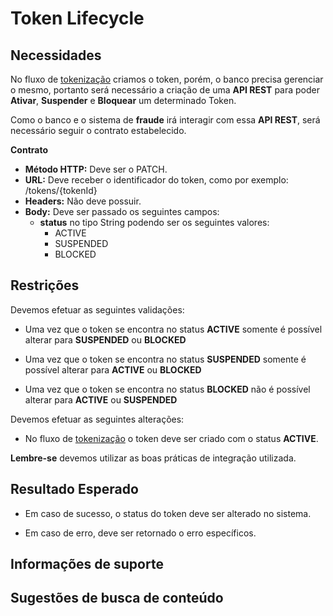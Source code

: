 # Token Lifecycle

## Necessidades

No fluxo de [tokenização](005-tokenizacao-parte-I.md) criamos o token, porém, o banco precisa gerenciar o mesmo, portanto 
será necessário a criação de uma **API REST** para poder **Ativar**, **Suspender** e **Bloquear** um determinado Token.

Como o banco e o sistema de **fraude** irá interagir com essa **API REST**, será necessário seguir o contrato estabelecido.

**Contrato**

- **Método HTTP:** Deve ser o PATCH.
- **URL:** Deve receber o identificador do token, como por exemplo: /tokens/{tokenId}
- **Headers:** Não deve possuir.
- **Body:** Deve ser passado os seguintes campos:
    - **status** no tipo String podendo ser os seguintes valores:
        - ACTIVE
        - SUSPENDED
        - BLOCKED

## Restrições

Devemos efetuar as seguintes validações:

- Uma vez que o token se encontra no status **ACTIVE** somente é possível alterar para **SUSPENDED** ou **BLOCKED**

- Uma vez que o token se encontra no status **SUSPENDED** somente é possível alterar para **ACTIVE** ou **BLOCKED**

- Uma vez que o token se encontra no status **BLOCKED** não é possível alterar para **ACTIVE** ou **SUSPENDED**

Devemos efetuar as seguintes alterações:

- No fluxo de [tokenização](005-tokenizacao-parte-I.md) o token deve ser criado com o status **ACTIVE**.

**Lembre-se** devemos utilizar as boas práticas de integração utilizada.


## Resultado Esperado

- Em caso de sucesso, o status do token deve ser alterado no sistema.

- Em caso de erro, deve ser retornado o erro específicos.

## Informações de suporte

## Sugestões de busca de conteúdo